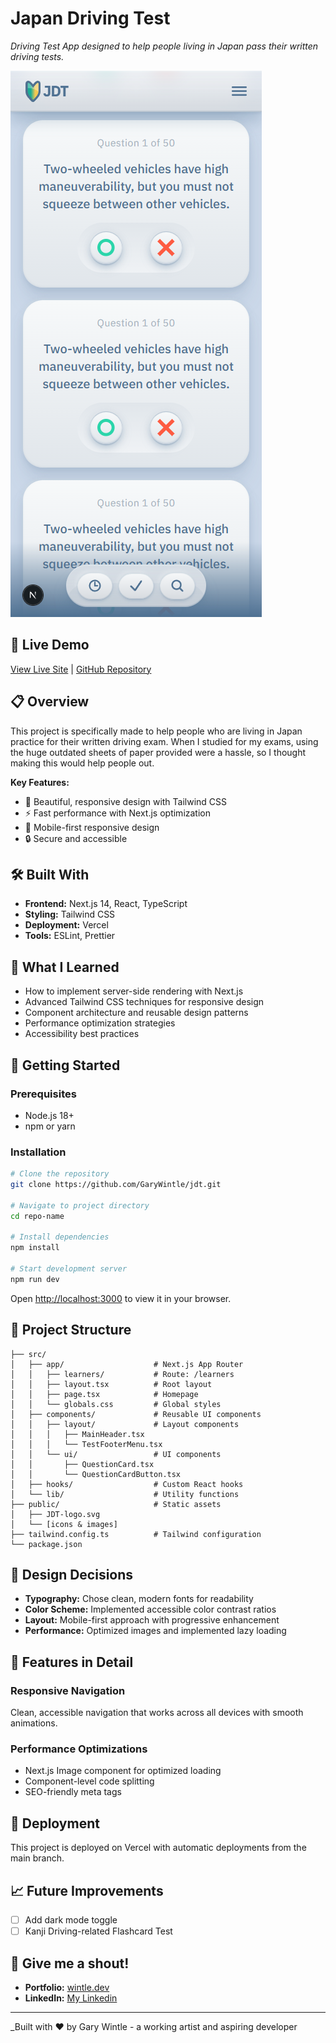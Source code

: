 # Japan Driving Test

_Driving Test App designed to help people living in Japan pass their written driving tests._

![Early Project Screenshot](./public/JDT-early-screenshot.png)

## 🚀 Live Demo

[View Live Site](https://jdt.vercel.app/) | [GitHub Repository](https://github.com/GaryWintle/jdt.git)

## 📋 Overview

This project is specifically made to help people who are living in Japan practice for their written driving exam. When I studied for my exams, using the huge outdated sheets of paper provided were a hassle, so I thought making this would help people out.

**Key Features:**

- 🎨 Beautiful, responsive design with Tailwind CSS
- ⚡ Fast performance with Next.js optimization
- 📱 Mobile-first responsive design
- 🔒 Secure and accessible

## 🛠️ Built With

- **Frontend:** Next.js 14, React, TypeScript
- **Styling:** Tailwind CSS
- **Deployment:** Vercel
- **Tools:** ESLint, Prettier

## 🎯 What I Learned

- How to implement server-side rendering with Next.js
- Advanced Tailwind CSS techniques for responsive design
- Component architecture and reusable design patterns
- Performance optimization strategies
- Accessibility best practices

## 🚀 Getting Started

### Prerequisites

- Node.js 18+
- npm or yarn

### Installation

```bash
# Clone the repository
git clone https://github.com/GaryWintle/jdt.git

# Navigate to project directory
cd repo-name

# Install dependencies
npm install

# Start development server
npm run dev
```

Open [http://localhost:3000](http://localhost:3000) to view it in your browser.

## 📁 Project Structure

```
├── src/
│   ├── app/                    # Next.js App Router
│   │   ├── learners/           # Route: /learners
│   │   ├── layout.tsx          # Root layout
│   │   ├── page.tsx            # Homepage
│   │   └── globals.css         # Global styles
│   ├── components/             # Reusable UI components
│   │   ├── layout/             # Layout components
│   │   │   ├── MainHeader.tsx
│   │   │   └── TestFooterMenu.tsx
│   │   └── ui/                 # UI components
│   │       ├── QuestionCard.tsx
│   │       └── QuestionCardButton.tsx
│   ├── hooks/                  # Custom React hooks
│   └── lib/                    # Utility functions
├── public/                     # Static assets
│   ├── JDT-logo.svg
│   └── [icons & images]
├── tailwind.config.ts          # Tailwind configuration
└── package.json
```

## 🎨 Design Decisions

- **Typography:** Chose clean, modern fonts for readability
- **Color Scheme:** Implemented accessible color contrast ratios
- **Layout:** Mobile-first approach with progressive enhancement
- **Performance:** Optimized images and implemented lazy loading

## 🔧 Features in Detail

### Responsive Navigation

Clean, accessible navigation that works across all devices with smooth animations.

### Performance Optimizations

- Next.js Image component for optimized loading
- Component-level code splitting
- SEO-friendly meta tags

## 🚀 Deployment

This project is deployed on Vercel with automatic deployments from the main branch.

## 📈 Future Improvements

- [ ] Add dark mode toggle
- [ ] Kanji Driving-related Flashcard Test

## 🌝 Give me a shout!

- **Portfolio:** [wintle.dev](https://wintle.dev)
- **LinkedIn:** [My Linkedin](https://www.linkedin.com/in/gary-wintle-9168962/)

---

\_Built with ❤️ by Gary Wintle - a working artist and aspiring developer
